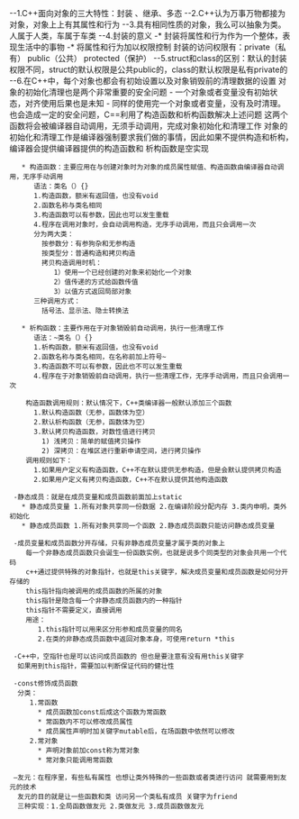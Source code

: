 --1.C++面向对象的三大特性：封装 、继承、多态
--2.C++认为万事万物都接为对象，对象上上有其属性和行为
--3.具有相同性质的对象，我么可以抽象为类。人属于人类，车属于车类
--4.封装的意义
   -* 封装将属性和行为作为一个整体，表现生活中的事物
   -* 将属性和行为加以权限控制 封装的访问权限有：private（私有） public（公共） protected（保护）
--5.struct和class的区别：默认的封装权限不同，struct的默认权限是公共public的，class的默认权限是私有private的
--6.在C++中，每个对象也都会有初始设置以及对象销毁前的清理数据的设置
    对象的初始化清理也是两个非常重要的安全问题
     - 一个对象或者变量没有初始状态，对齐使用后果也是未知
     - 同样的使用完一个对象或者变量，没有及时清理。也会造成一定的安全问题，C==利用了构造函数和析构函数解决上述问题
       这两个函数将会被编译器自动调用，无须手动调用，完成对象初始化和清理工作
       对象的初始化和清理工作是编译器强制要求我们做的事情，因此如果不提供构造和析构，编译器会提供编译器提供的构造函数和
       析构函数是空实现

       * 构造函数：主要应用在与创建对象时为对象的成员属性赋值、构造函数由编译器自动调用，无序手动调用
          语法：类名（）{}
          1.构造函数，额米有返回值，也没有void
          2.函数名称与类名相同
          3.构造函数可以有参数，因此也可以发生重载
          4.程序在调用对象时，会自动调用构造，无序手动调用，而且只会调用一次
          分为两大类：
            按参数分：有参狗杂和无参构造
            按类型分：普通构造和拷贝构造
            拷贝构造调用时机：
               1）使用一个已经创建的对象来初始化一个对象
               2）值传递的方式给函数传值
               3）以值方式返回局部对象
          三种调用方式：
            括号法、显示法、隐士转换法

       * 析构函数：主要作用在于对象销毁前自动调用，执行一些清理工作
          语法：~类名（）{}
          1.析构函数，额米有返回值，也没有void
          2.函数名称与类名相同，在名称前加上符号~
          3.构造函数不可以有参数，因此也不可以发生重载
          4.程序在于对象销毁前自动调用，执行一些清理工作，无序手动调用，而且只会调用一次

        构造函数调用规则：默认情况下，C++类编译器一般默认添加三个函数
          1.默认构造函数（无参，函数体为空）
          2.默认析构函数（无参，函数体为空）
          3.默认拷贝构造函数，对数性值进行拷贝
            1) 浅拷贝：简单的赋值拷贝操作
            2) 深拷贝：在堆区进行重新申请空间，进行拷贝操作
        调用规则如下：
          1.如果用户定义有构造函数，C++不在默认提供无参构造，但是会默认提供拷贝构造
          2.如果用户定义有拷贝构造函数，C++不在默认提供其他构造函数

     -静态成员：就是在成员变量和成员函数前面加上static
       * 静态成员变量 1.所有对象共享同一份数据 2.在编译阶段分配内存 3.类内申明，类外初始化
       * 静态成员函数 1.所有对象共享同一个函数 2.静态成员函数只能访问静态成员变量

     -成员变量和成员函数分开存储，只有非静态成员变量才属于类的对象上
        每一个非静态成员函数只会诞生一份函数实例，也就是说多个同类型的对象会共用一个代码
        c++通过提供特殊的对象指针，也就是this关键字，解决成员变量和成员函数是如何分开存储的
        this指针指向被调用的成员函数的所属的对象
        this指针是隐含每一个非静态成员函数内的一种指针
        this指针不需要定义，直接调用
        用途：
           1.this指针可以用来区分形参和成员变量的同名
           2.在类的非静态成员函数中返回对象本身，可使用return *this

     -C++中，空指针也是可以访问成员函数的 但也是要注意有没有用this关键字
      如果用到this指针，需要加以判断保证代码的健壮性

     -const修饰成员函数
      分类：
         1.常函数
           * 成员函数加const后成这个函数为常函数
           * 常函数内不可以修改成员属性
           * 成员属性声明时加关键字mutable后，在场函数中依然可以修改
         2.常对象
           * 声明对象前加const称为常对象
           * 常对象只能调用常函数

     —友元：在程序里，有些私有属性 也想让类外特殊的一些函数或者类进行访问 就需要用到友元的技术
      友元的目的就是让一些函数和类 访问另一个类私有成员 关键字为friend
      三种实现：1.全局函数做友元 2.类做友元 3.成员函数做友元